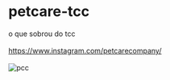 # petcare-tcc
o que sobrou do tcc
<br><br>
https://www.instagram.com/petcarecompany/
<br><br>
![pcc](https://user-images.githubusercontent.com/67984677/126641043-11fe465c-edf1-4c6a-b4d3-0db622e26673.jpg)

